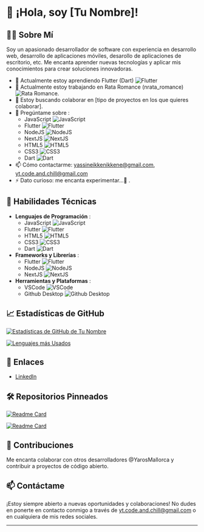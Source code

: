 # 👋 ¡Hola, soy [Tu Nombre]!

## 🧑‍💻 Sobre Mí
Soy un apasionado desarrollador de software con experiencia en desarrollo web, desarrollo de aplicaciones móviles, desarollo de aplicaciones de escritorio, etc. Me encanta aprender nuevas tecnologías y aplicar mis conocimientos para crear soluciones innovadoras.

- 🌱 Actualmente estoy aprendiendo Flutter (Dart) ![Flutter](https://img.icons8.com/color/48/000000/flutter.png)
- 🔭 Actualmente estoy trabajando en Rata Romance (nrata_romance) ![Rata Romance](https://github.com/code-and-relax/rata_romance).
- 👯 Estoy buscando colaborar en [tipo de proyectos en los que quieres colaborar].
- 💬 Pregúntame sobre :
  - JavaScript ![JavaScript](https://img.icons8.com/color/48/000000/javascript.png)
  - Flutter ![Flutter](https://img.icons8.com/color/48/000000/flutter.png)
  - NodeJS ![NodeJS](https://img.icons8.com/color/48/000000/nodejs.png)
  - NextJS ![NextJS](https://img.icons8.com/color/48/000000/nextjs.png)
  - HTML5 ![HTML5](https://img.icons8.com/color/48/000000/html-5.png)
  - CSS3 ![CSS3](https://img.icons8.com/color/48/000000/css3.png)
  - Dart ![Dart](https://img.icons8.com/color/48/000000/dart.png)
- 📫 Cómo contactarme: [yassineikkenikkene@gmail.com](mailto:yassineikkenikkene@gmail.com), [yt.code.and.chill@gmail.com](mailto:yt.code.and.chill@gmail.com)
- ⚡ Dato curioso: me encanta experimentar...🫣 .

## 🚀 Habilidades Técnicas
- **Lenguajes de Programación** :
  - JavaScript ![JavaScript](https://img.icons8.com/color/48/000000/javascript.png)
  - Flutter ![Flutter](https://img.icons8.com/color/48/000000/flutter.png)
  - HTML5 ![HTML5](https://img.icons8.com/color/48/000000/html-5.png)
  - CSS3 ![CSS3](https://img.icons8.com/color/48/000000/css3.png)
  - Dart ![Dart](https://img.icons8.com/color/48/000000/dart.png)
- **Frameworks y Librerías** :
  - Flutter ![Flutter](https://img.icons8.com/color/48/000000/flutter.png)
  - NodeJS ![NodeJS](https://img.icons8.com/color/48/000000/nodejs.png)
  - NextJS ![NextJS](https://img.icons8.com/color/48/000000/nextjs.png)
- **Herramientas y Plataformas** :
  - VSCode ![VSCode](https://code.visualstudio.com/favicon.ico)
  - Github Desktop ![Github Desktop](https://desktop.github.com/images/desktop-icon.svg)

## 📈 Estadísticas de GitHub
[![Estadísticas de GitHub de Tu Nombre](https://github-readme-stats.vercel.app/api?username=code-and-relax&show_icons=true&theme=radical)](https://github.com/code-and-relax )

[![Lenguajes más Usados](https://github-readme-stats.vercel.app/api/top-langs/?username=code-and-relax&layout=compact&theme=radical)](https://github.com/code-and-relax )

## 🔗 Enlaces
- [LinkedIn](https://www.linkedin.com/in/yassine-ikken-ikkene)

## 🛠️ Repositorios Pinneados
[![Readme Card](https://github-readme-stats.vercel.app/api/pin/?username=code-and-relax&repo=tu-repositorio&theme=radical)](https://github.com/code-and-relax/rata_romance)

[![Readme Card](https://github-readme-stats.vercel.app/api/pin/?username=code-and-relax&repo=otro-repositorio&theme=radical)](https://github.com/code-and-relax/Lucas-Web)

## 🤝 Contribuciones
Me encanta colaborar con otros desarrolladores @YarosMallorca y contribuir a proyectos de código abierto.

## 📫 Contáctame
¡Estoy siempre abierto a nuevas oportunidades y colaboraciones! No dudes en ponerte en contacto conmigo a través de [yt.code.and.chill@gmail.com](mailto:yt.code.and.chill@gmail.com) o en cualquiera de mis redes sociales.

---

